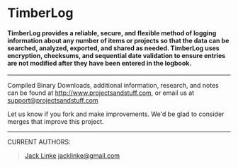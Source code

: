 # TimberLog #
#### TimberLog provides a reliable, secure, and flexible method of logging information about any number of items or projects so that the data can be searched, analyzed, exported, and shared as needed. TimberLog uses encryption, checksums, and sequential date validation to ensure entries are not modified after they have been entered in the logbook. ####

---

Compiled Binary Downloads, additional information, research, and notes can be found at http://www.projectsandstuff.com, or email us at support@projectsandstuff.com

Let us know if you fork and make improvements. We'd be glad to consider merges that improve this project.

---

CURRENT AUTHORS:

> [Jack Linke](http://www.jacklinke.com)
jacklinke@gmail.com